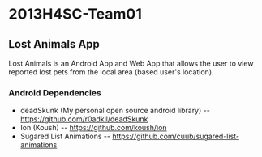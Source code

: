 2013H4SC-Team01
===============

## Lost Animals App

Lost Animals is an Android App and Web App that allows the user to view reported lost pets from the local area (based user's location).

### Android Dependencies 

- deadSkunk (My personal open source android library) -- https://github.com/r0adkll/deadSkunk
- Ion (Koush) -- https://github.com/koush/ion
- Sugared List Animations -- https://github.com/cuub/sugared-list-animations

